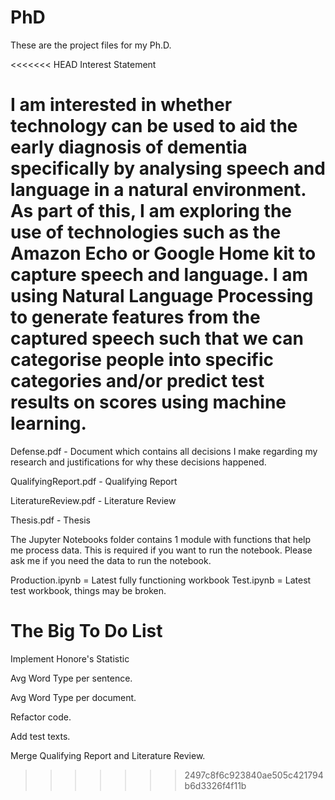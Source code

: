# PhD
These are the project files for my Ph.D.

<<<<<<< HEAD
Interest Statement

I am interested in whether technology can be used to aid the early diagnosis of dementia specifically by analysing speech and language in a natural environment. As part of this, I am exploring the use of technologies such as the Amazon Echo or Google Home kit to capture speech and language. I am using Natural Language Processing to generate features from the captured speech such that we can categorise people into specific categories and/or predict test results on scores using machine learning.
=======
Defense.pdf - Document which contains all decisions I make regarding my research and justifications for why these decisions happened.

QualifyingReport.pdf - Qualifying Report

LiteratureReview.pdf - Literature Review

Thesis.pdf - Thesis

The Jupyter Notebooks folder contains 1 module with functions that help me process data. This is required if you want to run the notebook. Please ask me if you need the data to run the notebook.

Production.ipynb = Latest fully functioning workbook
Test.ipynb = Latest test workbook, things may be broken.

# The Big To Do List

Implement Honore's Statistic

Avg Word Type per sentence.

Avg Word Type per document.

Refactor code.

Add test texts.

Merge Qualifying Report and Literature Review.
>>>>>>> 2497c8f6c923840ae505c421794b6d3326f4f11b
